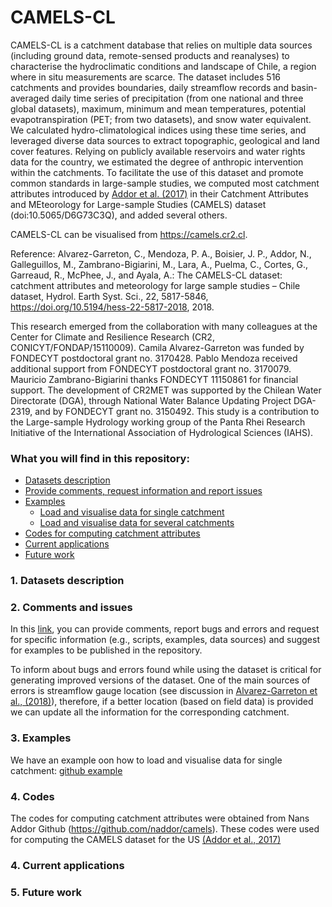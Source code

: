 # CAMELS-CL

CAMELS-CL is a catchment database that relies on multiple data sources (including ground data, remote-sensed products and reanalyses) to characterise the hydroclimatic conditions and landscape of Chile, a region where in situ measurements are scarce. The dataset includes 516 catchments and provides boundaries, daily streamflow records and basin-averaged daily time series of precipitation (from one national and three global datasets), maximum, minimum and mean temperatures, potential evapotranspiration (PET; from two datasets), and snow water equivalent. We calculated hydro-climatological indices using these time series, and leveraged diverse data sources to extract topographic, geological and land cover features. Relying on publicly available reservoirs and water rights data for the country, we estimated the degree of anthropic intervention within the catchments. To facilitate the use of this dataset and promote common standards in large-sample studies, we computed most catchment attributes introduced by [Addor et al. (2017)](https://www.hydrol-earth-syst-sci.net/21/5293/2017/) in their Catchment Attributes and MEteorology for Large-sample Studies (CAMELS) dataset (doi:10.5065/D6G73C3Q), and added several others.

CAMELS-CL can be visualised from https://camels.cr2.cl. 

Reference: Alvarez-Garreton, C., Mendoza, P. A., Boisier, J. P., Addor, N., Galleguillos, M., Zambrano-Bigiarini, M., Lara, A., Puelma, C., Cortes, G., Garreaud, R., McPhee, J., and Ayala, A.: The CAMELS-CL dataset: catchment attributes and meteorology for large sample studies – Chile dataset, Hydrol. Earth Syst. Sci., 22, 5817-5846, https://doi.org/10.5194/hess-22-5817-2018, 2018. 

This research emerged from the collaboration with many colleagues at the Center for Climate and Resilience Research (CR2, CONICYT/FONDAP/15110009). Camila Alvarez-Garreton was funded by FONDECYT postdoctoral grant no. 3170428. Pablo Mendoza received additional support from FONDECYT postdoctoral grant no. 3170079. Mauricio Zambrano-Bigiarini thanks FONDECYT 11150861 for financial support. The development of CR2MET was supported by the Chilean Water Directorate (DGA), through National Water Balance Updating Project DGA-2319, and by FONDECYT grant no. 3150492. This study is a contribution to the Large-sample Hydrology working group of the Panta Rhei Research Initiative of the International Association of Hydrological Sciences (IAHS).

### What you will find in this repository:

* [Datasets description](#description)
* [Provide comments, request information and report issues](#issues)
* [Examples](#examples)
    * [Load and visualise data for single catchment](#one_catchment)
    * [Load and visualise data for several catchments](#several_catchments)
* [Codes for computing catchment attributes](#codes)
* [Current applications](#applications)
* [Future work](#future_work)

<a name="description"></a>
### 1. Datasets description

<a name="issues"></a>
### 2. Comments and issues
In this [link](https://github.com/calvarezgarreton/camels-cl/issues), you can provide comments, report bugs and errors and request for specific information (e.g., scripts, examples, data sources) and suggest for examples to be published in the repository. 

To inform about bugs and errors found while using the dataset is critical for generating improved versions of the dataset. One of the main sources of errors is streamflow gauge location (see discussion in [Alvarez-Garreton et al., (2018)](https://www.hydrol-earth-syst-sci.net/22/5817/2018/)), therefore, if a better location (based on field data) is provided we can update all the information for the corresponding catchment.

<a name="examples"></a>
### 3. Examples
We have an example oon how to load and visualise data for single catchment: [github example](https://github.com/calvarezgarreton/camels-cl/blob/master/examples/load_single_catchment.md)

<a name="codes"></a>
### 4. Codes
The codes for computing catchment attributes were obtained from Nans Addor Github (https://github.com/naddor/camels). These codes were used for computing the CAMELS dataset for the US [(Addor et al., 2017)](https://www.hydrol-earth-syst-sci.net/21/5293/2017/)  

<a name="applications"></a>
### 4. Current applications


<a name="future_work"></a>
### 5. Future work
